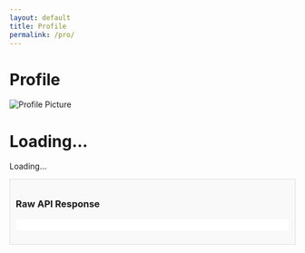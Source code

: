 ```yaml
---
layout: default
title: Profile
permalink: /pro/
---
```


# Profile

<div id="profilePage">
  <!-- Profile Section -->
  <div class="profile-container">
    <img id="profilePicture" src="default-avatar.png" alt="Profile Picture">
    <h1 id="profileName">Loading...</h1>
    <p id="profileEmail">Loading...</p>
  </div>

<div id="raw-response-container" style="border: 1px solid #ddd; padding: 10px; margin: 10px 0; background: #f9f9f9;">
  <h3>Raw API Response</h3>
  <pre id="raw-response" style="overflow-x: auto; white-space: pre-wrap; word-wrap: break-word; background: #fff; padding: 10px; border-radius: 5px;"></pre>
</div>






<style>
  #results-container {
    max-width: 800px;
    margin: 20px auto;
    padding: 20px;
    border: 1px solid #ddd;
    border-radius: 8px;
    box-shadow: 0 4px 8px rgba(0, 0, 0, 0.1);
    background-color: #f9f9f9;
  }

  .result-card {
    margin-bottom: 20px;
    padding: 15px;
    border: 1px solid #ddd;
    border-radius: 5px;
    background-color: #fff;
    box-shadow: 0 2px 4px rgba(0, 0, 0, 0.1);
  }

  .result-card p {
    margin: 5px 0;
    font-size: 14px;
    color: #333;
  }

  .result-card hr {
    border: none;
    border-top: 1px solid #eee;
    margin: 10px 0;
  }

  .result-card strong {
    color: #000;
  }

  .loading-state {
    text-align: center;
    font-size: 16px;
    color: #666;
  }
</style>






<script>
const apiUrl =
  "https://script.google.com/macros/s/AKfycbw7gi9GqPCwPdFBlmpHTn12dEbLtp1Cq1z8IDJoxqYvsEgjE4HmfXKLrJExfdCz6cgQYw/exec";

// Display loading state
function displayLoadingState() {
  const resultsContainer = document.getElementById("results-container");
  resultsContainer.innerHTML = "<p>Loading...</p>";
}

// Fetch data by email
async function fetchDataByEmail(email) {
  try {
    displayLoadingState();
    console.log("Fetching data for email:", email);

    const response = await fetch(`${apiUrl}?email=${encodeURIComponent(email)}`);
    if (!response.ok) {
      console.error(`HTTP Error: ${response.status}`);
      throw new Error(`HTTP error! Status: ${response.status}`);
    }

    const data = await response.json();
    console.log("Raw API Response:", data);

    // Filter data for the given email (case-insensitive)
    const filteredData = data.filter(
      (record) => record.Email?.toLowerCase() === email.toLowerCase()
    );
    console.log("Filtered Data:", filteredData);

    if (filteredData.length === 0) {
      console.warn("No data found for the provided email.");
      displayResults([]);
      return;
    }

    displayResults(filteredData);
  } catch (error) {
    console.error("Fetch Error:", error);
    displayResults([]);
  }
}

// Format address with fallback values
function formatAddress(street, city, state, postal, country) {
  return [street, city, state, postal, country]
    .map((part) => escapeHTML(part || "N/A"))
    .join(", ");
}

// Escape HTML to prevent injection
function escapeHTML(str) {
  const element = document.createElement("div");
  if (str) element.innerText = str;
  return element.innerHTML;
}

// Display results in the container
function displayResults(results) {
  const resultsContainer = document.getElementById("results-container");
  resultsContainer.innerHTML = ""; // Clear previous results

  if (results.length === 0) {
    resultsContainer.innerHTML = "<p>No results found.</p>";
    return;
  }

  // Group results by orderId
  const groupedResults = results.reduce((acc, result) => {
    const { OrderID: orderId } = result;

    if (!acc[orderId]) {
      acc[orderId] = {
        ...result,
        items: [],
        totalAmount: 0,
      };
    }

    const itemTotal =
      parseFloat(result.ItemPrice || 0) *
      parseInt(result.ItemQuantity || 0, 10);
    acc[orderId].items.push({
      itemName: result.ItemName,
      itemQuantity: result.ItemQuantity,
      itemPrice: result.ItemPrice,
      itemTotal: itemTotal,
    });

    acc[orderId].totalAmount += itemTotal;
    return acc;
  }, {});

  // Create and append result cards
  Object.values(groupedResults).forEach((order) => {
    const resultCard = document.createElement("div");
    resultCard.className = "result-card";

    let itemsHTML = order.items
      .map(
        (item) => `
        <p>Item Name: ${item.itemName || "N/A"}</p>
        <p>Item Quantity: ${item.itemQuantity || "N/A"}</p>
        <p>Item Price: $${parseFloat(item.itemPrice || 0).toFixed(2)}</p>
        <p>Item Total: $${item.itemTotal.toFixed(2)}</p>
        <hr>`
      )
      .join("");

    resultCard.innerHTML = `
      <p><strong>Order ID:</strong> ${order.OrderID || "N/A"}</p>
      <p><strong>Total Amount:</strong> $${parseFloat(order.totalAmount).toFixed(2)}</p>
      <div>${itemsHTML}</div>
      <p><strong>Billing Address:</strong> ${formatAddress(
        order.BillingStreet,
        order.BillingCity,
        order.BillingState,
        order.BillingPostal,
        order.BillingCountry
      )}</p>
      <p><strong>Shipping Address:</strong> ${formatAddress(
        order.ShippingStreet,
        order.ShippingCity,
        order.ShippingState,
        order.ShippingPostal,
        order.ShippingCountry
      )}</p>
      <p><strong>Phone:</strong> ${order.Phone || "N/A"}</p>
      <p><strong>Email:</strong> ${order.Email || "N/A"}</p>
    `;

    resultsContainer.appendChild(resultCard);
  });
}

// Get logged-in user's email from localStorage
function getLoggedInUserEmail() {
  return localStorage.getItem("userEmail") || null;
}

// Fetch data on DOMContentLoaded
document.addEventListener("DOMContentLoaded", () => {
  const userEmail = getLoggedInUserEmail();
  if (userEmail) {
    console.log("User email found:", userEmail);
    fetchDataByEmail(userEmail);
  } else {
    console.warn("No user email found in localStorage.");
  }
});


</script>
